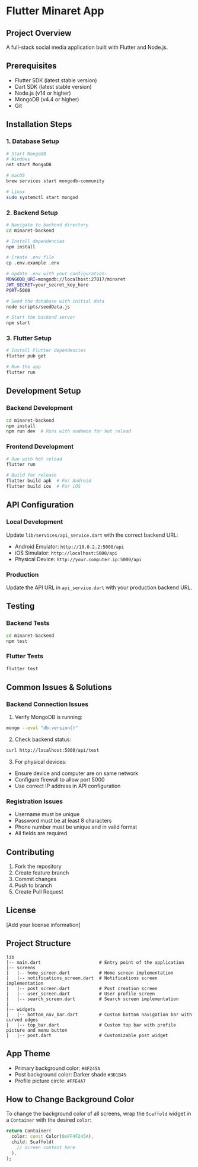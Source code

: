 # Flutter Minaret App

## Project Overview
A full-stack social media application built with Flutter and Node.js.

## Prerequisites
- Flutter SDK (latest stable version)
- Dart SDK (latest stable version)
- Node.js (v14 or higher)
- MongoDB (v4.4 or higher)
- Git

## Installation Steps

### 1. Database Setup
```bash
# Start MongoDB
# Windows
net start MongoDB

# macOS
brew services start mongodb-community

# Linux
sudo systemctl start mongod
```

### 2. Backend Setup
```bash
# Navigate to backend directory
cd minaret-backend

# Install dependencies
npm install

# Create .env file
cp .env.example .env

# Update .env with your configuration:
MONGODB_URI=mongodb://localhost:27017/minaret
JWT_SECRET=your_secret_key_here
PORT=5000

# Seed the database with initial data
node scripts/seedData.js

# Start the backend server
npm start
```

### 3. Flutter Setup
```bash
# Install Flutter dependencies
flutter pub get

# Run the app
flutter run
```

## Development Setup

### Backend Development
```bash
cd minaret-backend
npm install
npm run dev  # Runs with nodemon for hot reload
```

### Frontend Development
```bash
# Run with hot reload
flutter run

# Build for release
flutter build apk  # For Android
flutter build ios  # For iOS
```

## API Configuration

### Local Development
Update `lib/services/api_service.dart` with the correct backend URL:

- Android Emulator: `http://10.0.2.2:5000/api`
- iOS Simulator: `http://localhost:5000/api`
- Physical Device: `http://your.computer.ip:5000/api`

### Production
Update the API URL in `api_service.dart` with your production backend URL.

## Testing

### Backend Tests
```bash
cd minaret-backend
npm test
```

### Flutter Tests
```bash
flutter test
```

## Common Issues & Solutions

### Backend Connection Issues
1. Verify MongoDB is running:
```bash
mongo --eval "db.version()"
```

2. Check backend status:
```bash
curl http://localhost:5000/api/test
```

3. For physical devices:
- Ensure device and computer are on same network
- Configure firewall to allow port 5000
- Use correct IP address in API configuration

### Registration Issues
- Username must be unique
- Password must be at least 8 characters
- Phone number must be unique and in valid format
- All fields are required

## Contributing
1. Fork the repository
2. Create feature branch
3. Commit changes
4. Push to branch
5. Create Pull Request

## License
[Add your license information]

## Project Structure
```
lib
|-- main.dart                      # Entry point of the application
|-- screens
|   |-- home_screen.dart           # Home screen implementation
|   |-- notifications_screen.dart  # Notifications screen implementation
|   |-- post_screen.dart           # Post creation screen
|   |-- user_screen.dart           # User profile screen
|   |-- search_screen.dart         # Search screen implementation
|
|-- widgets
|   |-- bottom_nav_bar.dart        # Custom bottom navigation bar with curved edges
|   |-- top_bar.dart               # Custom top bar with profile picture and menu button
|   |-- post.dart                  # Customizable post widget
```

## App Theme
- Primary background color: `#4F245A`
- Post background color: Darker shade `#3D1B45`
- Profile picture circle: `#FFE4A7`


## How to Change Background Color
To change the background color of all screens, wrap the `Scaffold` widget in a `Container` with the desired `color`:
```dart
return Container(
  color: const Color(0xFF4F245A),
  child: Scaffold(
    // Screen content here
  ),
);
```




